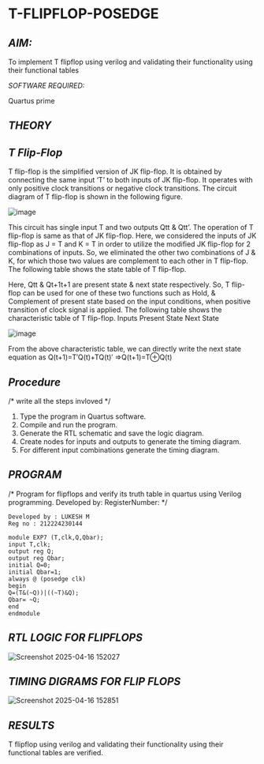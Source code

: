 # T-FLIPFLOP-POSEDGE

## *AIM:*

To implement  T flipflop using verilog and validating their functionality using their functional tables

*SOFTWARE REQUIRED:*

Quartus prime

## *THEORY*

## *T Flip-Flop*

T flip-flop is the simplified version of JK flip-flop. It is obtained by connecting the same input ‘T’ to both inputs of JK flip-flop. It operates with only positive clock transitions or negative clock transitions. The circuit diagram of T flip-flop is shown in the following figure.

![image](https://github.com/naavaneetha/T-FLIPFLOP-POSEDGE/assets/154305477/458a68fe-2d08-4a9d-ac4f-7ae0480ce0bd)

 
This circuit has single input T and two outputs Qtt & Qtt’. The operation of T flip-flop is same as that of JK flip-flop. Here, we considered the inputs of JK flip-flop as J = T and K = T in order to utilize the modified JK flip-flop for 2 combinations of inputs. So, we eliminated the other two combinations of J & K, for which those two values are complement to each other in T flip-flop. The following table shows the state table of T flip-flop.

Here, Qtt & Qt+1t+1 are present state & next state respectively. So, T flip-flop can be used for one of these two functions such as Hold, & Complement of present state based on the input conditions, when positive transition of clock signal is applied. The following table shows the characteristic table of T flip-flop. Inputs Present State Next State

![image](https://github.com/naavaneetha/T-FLIPFLOP-POSEDGE/assets/154305477/cdd7fb32-539f-4b66-bb8d-f305a153c886)

 
From the above characteristic table, we can directly write the next state equation as Q(t+1)=T′Q(t)+TQ(t)′ ⇒Q(t+1)=T⊕Q(t)

## *Procedure*

/* write all the steps invloved */
1. Type the program in Quartus software.
2. Compile and run the program.
3. Generate the RTL schematic and save the logic diagram.
4. Create nodes for inputs and outputs to generate the timing diagram.
5. For different input combinations generate the timing diagram.


## *PROGRAM*

/* Program for flipflops and verify its truth table in quartus using Verilog programming. Developed by: RegisterNumber:
*/
```
Developed by : LUKESH M
Reg no : 212224230144
```
```
module EXP7 (T,clk,Q,Qbar);
input T,clk;
output reg Q;
output reg Qbar;
initial Q=0;
initial Qbar=1;
always @ (posedge clk)
begin 
Q=(T&(~Q))|((~T)&Q);
Qbar= ~Q;
end
endmodule
```

## *RTL LOGIC FOR FLIPFLOPS*

![Screenshot 2025-04-16 152027](https://github.com/user-attachments/assets/edf2a7a4-7220-4c11-ac47-194f166014d9)

## *TIMING DIGRAMS FOR FLIP FLOPS*

![Screenshot 2025-04-16 152851](https://github.com/user-attachments/assets/7626080e-821d-43ef-a024-9b35520459e0)

## *RESULTS*

T flipflop using verilog and validating their functionality using their functional tables are verified.
